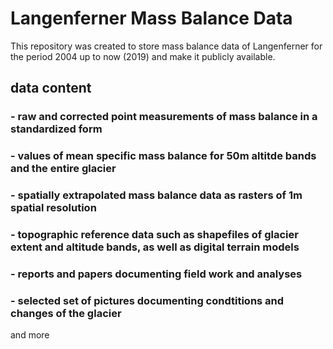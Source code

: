 # Langenferner Mass Balance Data

This repository was created to store mass balance data of Langenferner for the period 2004 up to now (2019) and make it publicly available.

## data content

### - raw and corrected point measurements of mass balance in a standardized form
### - values of mean specific mass balance for 50m altitde bands and the entire glacier  
### - spatially extrapolated mass balance data as rasters of 1m  spatial resolution
### - topographic reference data such as shapefiles of glacier extent and altitude bands, as well as digital terrain models
### - reports and papers documenting field work and analyses
### - selected set of pictures documenting condtitions and changes of the glacier

and more

